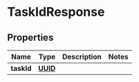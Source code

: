 

# TaskIdResponse

## Properties

Name | Type | Description | Notes
------------ | ------------- | ------------- | -------------
**taskId** | [**UUID**](UUID.md) |  | 




